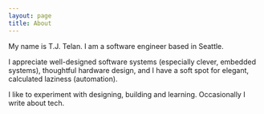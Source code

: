```yaml
---
layout: page
title: About
---
```

My name is T.J. Telan. I am a software engineer based in Seattle.

I appreciate well-designed software systems (especially clever, embedded systems), thoughtful hardware design, and I have a soft spot for elegant, calculated laziness (automation).

I like to experiment with designing, building and learning. Occasionally I write about tech.
